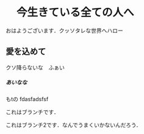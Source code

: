 # 　今生きている全ての人へ
おはようございます．クッソタレな世界へハロー

## 愛を込めて
クソ降らないな　ふぁい

##### あいなな
もtの
fdasfadsfsf

これはブランチです．

これはブランチ2です．なんでうまくいかないんだろう．
